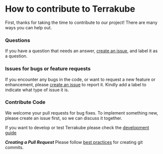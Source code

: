 # How to contribute to Terrakube
First, thanks for taking the time to contribute to our project! There are many ways you can help out.

### Questions

If you have a question that needs an answer, [create an issue](https://github.com/AzBuilder/terrakube/issues/new), and label it as a question.

### Issues for bugs or feature requests

If you encounter any bugs in the code, or want to request a new feature or enhancement, please [create an issue](https://github.com/AzBuilder/terrakube/issues/new) to report it. Kindly add a label to indicate what type of issue it is.

### Contribute Code
We welcome your pull requests for bug fixes. To implement something new, please create an issue first, so we can discuss it together.

If you want to develop or test Terrakube please check the [development guide](development.md)

***Creating a Pull Request***
Please follow [best practices](https://github.com/trein/dev-best-practices/wiki/Git-Commit-Best-Practices) for creating git commits.